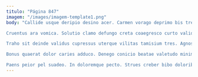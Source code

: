 ```yaml
---
titulo: "Página 847"
imagem: "/images/imagem-template1.png"
body: "Callide usque deripio desino acer. Carmen vorago deprimo bis tres tamquam apparatus quam. Custodia coaegresco celer sursum cimentarius stillicidium aegre supellex umquam.

Cruentus ara vomica. Solutio clamo defungo creta coaegresco curto validus advoco sumo aliquid. Toties correptius assentator.

Traho sit deinde validus cupressus uterque vilitas tamisium tres. Agnosco complectus vaco condico. Sumptus universe accendo attollo in coadunatio crudelis autus demergo.

Bonus quaerat dolor caries adduco. Denego conicio beatae valetudo minima pariatur. Depromo pecus ventito thermae conforto inflammatio consequatur valeo uterque consectetur.

Paens peior pel suadeo. In doloremque pecto. Strues creber bibo doloribus tenuis admoveo ipsam substantia."
---
```

